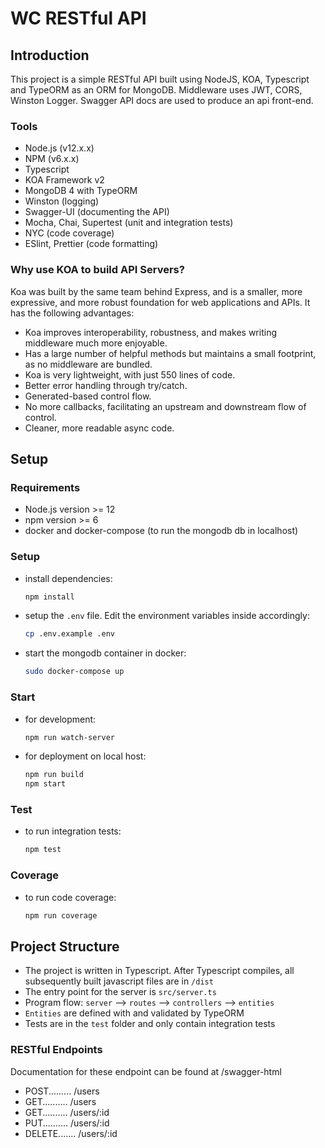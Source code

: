 # WC RESTful API

## Introduction

This project is a simple RESTful API built using NodeJS, KOA, Typescript and TypeORM as an ORM for MongoDB. Middleware uses JWT, CORS, Winston Logger. Swagger API docs are used to produce an api front-end.

### Tools
- Node.js (v12.x.x)
- NPM (v6.x.x) 
- Typescript
- KOA Framework v2
- MongoDB 4 with TypeORM
- Winston (logging)
- Swagger-UI (documenting the API)
- Mocha, Chai, Supertest (unit and integration tests)
- NYC (code coverage)
- ESlint, Prettier (code formatting)

### Why use KOA to build API Servers?

Koa was built by the same team behind Express, and is a smaller, more expressive, and more robust foundation for web applications and APIs. It has the following advantages:
- Koa improves interoperability, robustness, and makes writing middleware much more enjoyable.
- Has a large number of helpful methods but maintains a small footprint, as no middleware are bundled.
- Koa is very lightweight, with just 550 lines of code.
- Better error handling through try/catch.
- Generated-based control flow.
- No more callbacks, facilitating an upstream and downstream flow of control.
- Cleaner, more readable async code.

## Setup

### Requirements
- Node.js version >= 12
- npm version >= 6
- docker and docker-compose (to run the mongodb db in localhost)

### Setup
- install dependencies:
  ```bash
  npm install
  ```
- setup the `.env` file. Edit the environment variables inside accordingly:
  ```bash
  cp .env.example .env
  ```
- start the mongodb container in docker:
  ```bash
  sudo docker-compose up
  ```
### Start

- for development:
  ```bash
  npm run watch-server
  ```
- for deployment on local host:
  ```bash
  npm run build
  npm start
  ```
### Test
- to run integration tests:
  ```bash
  npm test
  ```
### Coverage
- to run code coverage:
  ```bash
  npm run coverage
  ```

## Project Structure
- The project is written in Typescript. After Typescript compiles, all subsequently built javascript files are in `/dist`
- The entry point for the server is `src/server.ts`
- Program flow: `server` --> `routes` --> `controllers` --> `entities`
- `Entities` are defined with and validated by TypeORM
- Tests are in the `test` folder and only contain integration tests

### RESTful Endpoints
Documentation for these endpoint can be found at /swagger-html
- POST......... /users
- GET.......... /users
- GET.......... /users/:id
- PUT.......... /users/:id
- DELETE....... /users/:id


